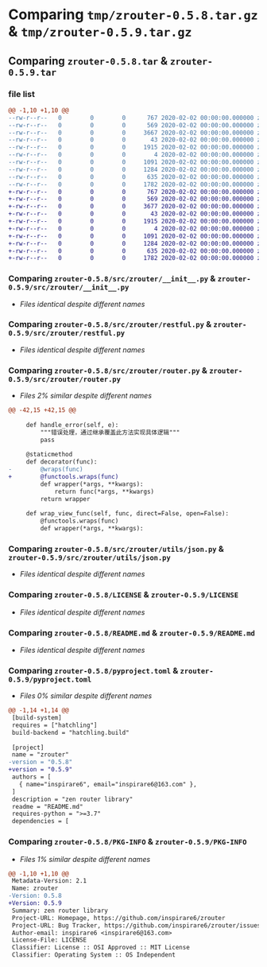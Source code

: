 # Comparing `tmp/zrouter-0.5.8.tar.gz` & `tmp/zrouter-0.5.9.tar.gz`

## Comparing `zrouter-0.5.8.tar` & `zrouter-0.5.9.tar`

### file list

```diff
@@ -1,10 +1,10 @@
--rw-r--r--   0        0        0      767 2020-02-02 00:00:00.000000 zrouter-0.5.8/src/zrouter/__init__.py
--rw-r--r--   0        0        0      569 2020-02-02 00:00:00.000000 zrouter-0.5.8/src/zrouter/restful.py
--rw-r--r--   0        0        0     3667 2020-02-02 00:00:00.000000 zrouter-0.5.8/src/zrouter/router.py
--rw-r--r--   0        0        0       43 2020-02-02 00:00:00.000000 zrouter-0.5.8/src/zrouter/exceptions/__init__.py
--rw-r--r--   0        0        0     1915 2020-02-02 00:00:00.000000 zrouter-0.5.8/src/zrouter/utils/json.py
--rw-r--r--   0        0        0        4 2020-02-02 00:00:00.000000 zrouter-0.5.8/.gitignore
--rw-r--r--   0        0        0     1091 2020-02-02 00:00:00.000000 zrouter-0.5.8/LICENSE
--rw-r--r--   0        0        0     1284 2020-02-02 00:00:00.000000 zrouter-0.5.8/README.md
--rw-r--r--   0        0        0      635 2020-02-02 00:00:00.000000 zrouter-0.5.8/pyproject.toml
--rw-r--r--   0        0        0     1782 2020-02-02 00:00:00.000000 zrouter-0.5.8/PKG-INFO
+-rw-r--r--   0        0        0      767 2020-02-02 00:00:00.000000 zrouter-0.5.9/src/zrouter/__init__.py
+-rw-r--r--   0        0        0      569 2020-02-02 00:00:00.000000 zrouter-0.5.9/src/zrouter/restful.py
+-rw-r--r--   0        0        0     3677 2020-02-02 00:00:00.000000 zrouter-0.5.9/src/zrouter/router.py
+-rw-r--r--   0        0        0       43 2020-02-02 00:00:00.000000 zrouter-0.5.9/src/zrouter/exceptions/__init__.py
+-rw-r--r--   0        0        0     1915 2020-02-02 00:00:00.000000 zrouter-0.5.9/src/zrouter/utils/json.py
+-rw-r--r--   0        0        0        4 2020-02-02 00:00:00.000000 zrouter-0.5.9/.gitignore
+-rw-r--r--   0        0        0     1091 2020-02-02 00:00:00.000000 zrouter-0.5.9/LICENSE
+-rw-r--r--   0        0        0     1284 2020-02-02 00:00:00.000000 zrouter-0.5.9/README.md
+-rw-r--r--   0        0        0      635 2020-02-02 00:00:00.000000 zrouter-0.5.9/pyproject.toml
+-rw-r--r--   0        0        0     1782 2020-02-02 00:00:00.000000 zrouter-0.5.9/PKG-INFO
```

### Comparing `zrouter-0.5.8/src/zrouter/__init__.py` & `zrouter-0.5.9/src/zrouter/__init__.py`

 * *Files identical despite different names*

### Comparing `zrouter-0.5.8/src/zrouter/restful.py` & `zrouter-0.5.9/src/zrouter/restful.py`

 * *Files identical despite different names*

### Comparing `zrouter-0.5.8/src/zrouter/router.py` & `zrouter-0.5.9/src/zrouter/router.py`

 * *Files 2% similar despite different names*

```diff
@@ -42,15 +42,15 @@
 
     def handle_error(self, e):
         """错误处理，通过继承覆盖此方法实现具体逻辑"""
         pass
     
     @staticmethod
     def decorator(func):
-        @wraps(func)
+        @functools.wraps(func)
         def wrapper(*args, **kwargs):
             return func(*args, **kwargs)
         return wrapper
     
     def wrap_view_func(self, func, direct=False, open=False):
         @functools.wraps(func)
         def wrapper(*args, **kwargs):
```

### Comparing `zrouter-0.5.8/src/zrouter/utils/json.py` & `zrouter-0.5.9/src/zrouter/utils/json.py`

 * *Files identical despite different names*

### Comparing `zrouter-0.5.8/LICENSE` & `zrouter-0.5.9/LICENSE`

 * *Files identical despite different names*

### Comparing `zrouter-0.5.8/README.md` & `zrouter-0.5.9/README.md`

 * *Files identical despite different names*

### Comparing `zrouter-0.5.8/pyproject.toml` & `zrouter-0.5.9/pyproject.toml`

 * *Files 0% similar despite different names*

```diff
@@ -1,14 +1,14 @@
 [build-system]
 requires = ["hatchling"]
 build-backend = "hatchling.build"
 
 [project]
 name = "zrouter"
-version = "0.5.8"
+version = "0.5.9"
 authors = [
   { name="inspirare6", email="inspirare6@163.com" },
 ]
 description = "zen router library"
 readme = "README.md"
 requires-python = ">=3.7"
 dependencies = [
```

### Comparing `zrouter-0.5.8/PKG-INFO` & `zrouter-0.5.9/PKG-INFO`

 * *Files 1% similar despite different names*

```diff
@@ -1,10 +1,10 @@
 Metadata-Version: 2.1
 Name: zrouter
-Version: 0.5.8
+Version: 0.5.9
 Summary: zen router library
 Project-URL: Homepage, https://github.com/inspirare6/zrouter
 Project-URL: Bug Tracker, https://github.com/inspirare6/zrouter/issues
 Author-email: inspirare6 <inspirare6@163.com>
 License-File: LICENSE
 Classifier: License :: OSI Approved :: MIT License
 Classifier: Operating System :: OS Independent
```


